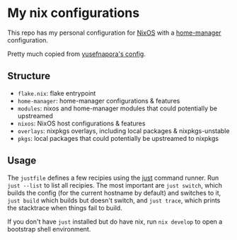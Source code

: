 # My nix configurations

This repo has my personal configuration for [NixOS](https://nixos.org) with a [home-manager](https://nix-community.github.io/home-manager/) configuration.

Pretty much copied from [yusefnapora's config](https://github.com/yusefnapora/nix-config).

## Structure

- `flake.nix`: flake entrypoint
- `home-manager`: home-manager configurations & features
- `modules`: nixos and home-manager modules that could potentially be upstreamed
- `nixos`: NixOS host configurations & features
- `overlays`: nixpkgs overlays, including local packages & nixpkgs-unstable
- `pkgs`: local packages that could potentially be upstreamed to nixpkgs

## Usage

The `justfile` defines a few recipies using the [just](https://github.com/casey/just) command runner. Run `just --list` to list all recipies. The most important are `just switch`, which builds the config (for the current hostname by default) and switches to it, `just build` which builds but doesn't switch, and `just trace`, which prints the stacktrace when things fail to build.

If you don't have `just` installed but do have nix, run `nix develop` to open a bootstrap shell environment.
